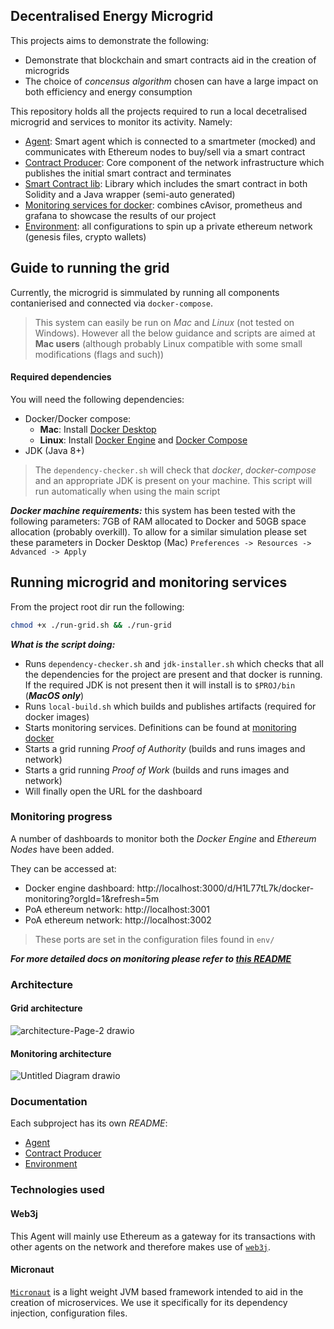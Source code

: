## Decentralised Energy Microgrid

This projects aims to demonstrate the following:

* Demonstrate that blockchain and smart contracts aid in the creation of microgrids
* The choice of _concensus algorithm_ chosen can have a large impact on both efficiency and energy consumption

This repository holds all the projects required to run a local decetralised microgrid and services to monitor its activity. Namely:
* [Agent](): Smart agent which is connected to a smartmeter (mocked) and communicates with Ethereum nodes to buy/sell via a smart contract
* [Contract Producer](): Core component of the network infrastructure which publishes the initial smart contract and terminates
* [Smart Contract lib](): Library which includes the smart contract in both Solidity and a Java wrapper (semi-auto generated)
* [Monitoring services for docker](): combines cAvisor, prometheus and grafana to showcase the results of our project
* [Environment](): all configurations to spin up a private ethereum network (genesis files, crypto wallets) 

## Guide to running the grid
Currently, the microgrid is simmulated by running all components contanierised and connected via ``docker-compose``. 

> This system can easily be run on _Mac_ and _Linux_ (not tested on Windows). However all the below guidance and scripts are aimed at **Mac users** (although probably Linux compatible with some small modifications (flags and such))

#### Required dependencies
You will need the following dependencies:
* Docker/Docker compose:
  * __Mac__: Install [Docker Desktop](https://docs.docker.com/desktop/mac/install/)
  * __Linux__: Install [Docker Engine](https://docs.docker.com/engine/install/) and [Docker Compose](https://docs.docker.com/compose/install/)
* JDK (Java 8+)

> The ``dependency-checker.sh`` will check that _docker_, _docker-compose_ and an appropriate JDK is present on your machine.
> This script will run automatically when using the main script

***Docker machine requirements:*** this system has been tested with the following parameters: 7GB of RAM allocated to Docker and 50GB space allocation (probably overkill). To allow for a similar simulation please set these parameters in Docker Desktop (Mac) ``Preferences -> Resources -> Advanced -> Apply``

## Running microgrid and monitoring services
From the project root dir run the following:

```bash
chmod +x ./run-grid.sh && ./run-grid
```
***What is the script doing:***

* Runs ``dependency-checker.sh`` and ``jdk-installer.sh`` which checks that all the dependencies for the project are present and that docker is running. If the required JDK is not present then it will install is to ``$PROJ/bin`` (***MacOS only***)
* Runs ``local-build.sh`` which builds and publishes artifacts (required for docker images)
* Starts monitoring services. Definitions can be found at [monitoring docker](https://github.com/joehewett/cs347-coursework/blob/master/monitoring/docker-compose.monitoring.yml)
* Starts a grid running _Proof of Authority_ (builds and runs images and network)
* Starts a grid running _Proof of Work_ (builds and runs images and network)
* Will finally open the URL for the dashboard

### Monitoring progress
A number of dashboards to monitor both the _Docker Engine_ and _Ethereum Nodes_ have been added. 

They can be accessed at:

* Docker engine dashboard: http://localhost:3000/d/H1L77tL7k/docker-monitoring?orgId=1&refresh=5m 
* PoA ethereum network: http://localhost:3001
* PoA ethereum network: http://localhost:3002

> These ports are set in the configuration files found in ``env/``

***For more detailed docs on monitoring please refer to [this README](https://github.com/joehewett/cs347-coursework/tree/master/monitoring)***

### Architecture

#### Grid architecture 
![architecture-Page-2 drawio](https://user-images.githubusercontent.com/44194617/157416364-52dc22eb-bd69-462b-bd83-9dba978ed2c7.png)

#### Monitoring architecture
![Untitled Diagram drawio](https://user-images.githubusercontent.com/44194617/157416391-865f4896-5667-46f6-ba62-fe926bf9e59b.png)


### Documentation
Each subproject has its own _README_:

* [Agent]()
* [Contract Producer]()
* [Environment]()

### Technologies used 

#### Web3j
This Agent will mainly use Ethereum as a gateway for its transactions with other agents on the 
network and therefore makes use of [``web3j``](https://docs.web3j.io/4.8.7/). <br>

#### Micronaut
[``Micronaut``](https://micronaut.io) is a light weight JVM based framework intended to aid in the creation of microservices. We use it specifically for 
its dependency injection, configuration files. 


